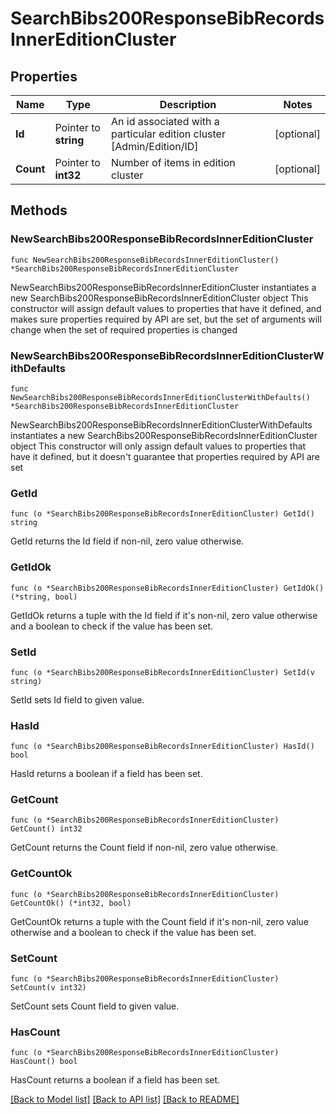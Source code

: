 # SearchBibs200ResponseBibRecordsInnerEditionCluster

## Properties

Name | Type | Description | Notes
------------ | ------------- | ------------- | -------------
**Id** | Pointer to **string** | An id associated with a particular edition cluster [Admin/Edition/ID] | [optional] 
**Count** | Pointer to **int32** | Number of items in edition cluster | [optional] 

## Methods

### NewSearchBibs200ResponseBibRecordsInnerEditionCluster

`func NewSearchBibs200ResponseBibRecordsInnerEditionCluster() *SearchBibs200ResponseBibRecordsInnerEditionCluster`

NewSearchBibs200ResponseBibRecordsInnerEditionCluster instantiates a new SearchBibs200ResponseBibRecordsInnerEditionCluster object
This constructor will assign default values to properties that have it defined,
and makes sure properties required by API are set, but the set of arguments
will change when the set of required properties is changed

### NewSearchBibs200ResponseBibRecordsInnerEditionClusterWithDefaults

`func NewSearchBibs200ResponseBibRecordsInnerEditionClusterWithDefaults() *SearchBibs200ResponseBibRecordsInnerEditionCluster`

NewSearchBibs200ResponseBibRecordsInnerEditionClusterWithDefaults instantiates a new SearchBibs200ResponseBibRecordsInnerEditionCluster object
This constructor will only assign default values to properties that have it defined,
but it doesn't guarantee that properties required by API are set

### GetId

`func (o *SearchBibs200ResponseBibRecordsInnerEditionCluster) GetId() string`

GetId returns the Id field if non-nil, zero value otherwise.

### GetIdOk

`func (o *SearchBibs200ResponseBibRecordsInnerEditionCluster) GetIdOk() (*string, bool)`

GetIdOk returns a tuple with the Id field if it's non-nil, zero value otherwise
and a boolean to check if the value has been set.

### SetId

`func (o *SearchBibs200ResponseBibRecordsInnerEditionCluster) SetId(v string)`

SetId sets Id field to given value.

### HasId

`func (o *SearchBibs200ResponseBibRecordsInnerEditionCluster) HasId() bool`

HasId returns a boolean if a field has been set.

### GetCount

`func (o *SearchBibs200ResponseBibRecordsInnerEditionCluster) GetCount() int32`

GetCount returns the Count field if non-nil, zero value otherwise.

### GetCountOk

`func (o *SearchBibs200ResponseBibRecordsInnerEditionCluster) GetCountOk() (*int32, bool)`

GetCountOk returns a tuple with the Count field if it's non-nil, zero value otherwise
and a boolean to check if the value has been set.

### SetCount

`func (o *SearchBibs200ResponseBibRecordsInnerEditionCluster) SetCount(v int32)`

SetCount sets Count field to given value.

### HasCount

`func (o *SearchBibs200ResponseBibRecordsInnerEditionCluster) HasCount() bool`

HasCount returns a boolean if a field has been set.


[[Back to Model list]](../README.md#documentation-for-models) [[Back to API list]](../README.md#documentation-for-api-endpoints) [[Back to README]](../README.md)


